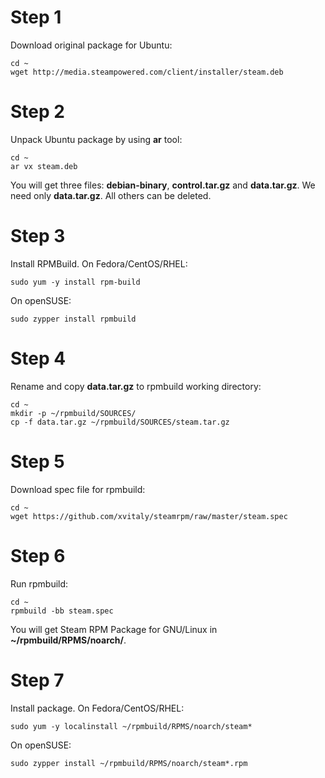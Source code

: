 Step 1
========
Download original package for Ubuntu:
```
cd ~
wget http://media.steampowered.com/client/installer/steam.deb
```

Step 2
=======
Unpack Ubuntu package by using <b>ar</b> tool:
```
cd ~
ar vx steam.deb
```
You will get three files: <b>debian-binary</b>, <b>control.tar.gz</b> and <b>data.tar.gz</b>. We need only <b>data.tar.gz</b>. All others can be deleted.

Step 3
=======
Install RPMBuild. On Fedora/CentOS/RHEL:
```
sudo yum -y install rpm-build
```
On openSUSE:
```
sudo zypper install rpmbuild
```

Step 4
=======
Rename and copy <b>data.tar.gz</b> to rpmbuild working directory:
```
cd ~
mkdir -p ~/rpmbuild/SOURCES/
cp -f data.tar.gz ~/rpmbuild/SOURCES/steam.tar.gz
```

Step 5
=======
Download spec file for rpmbuild:
```
cd ~
wget https://github.com/xvitaly/steamrpm/raw/master/steam.spec
```

Step 6
=======
Run rpmbuild:
```
cd ~
rpmbuild -bb steam.spec
```
You will get Steam RPM Package for GNU/Linux in <b>~/rpmbuild/RPMS/noarch/</b>.

Step 7
=======
Install package. On Fedora/CentOS/RHEL:
```
sudo yum -y localinstall ~/rpmbuild/RPMS/noarch/steam*
```
On openSUSE:
```
sudo zypper install ~/rpmbuild/RPMS/noarch/steam*.rpm
```
